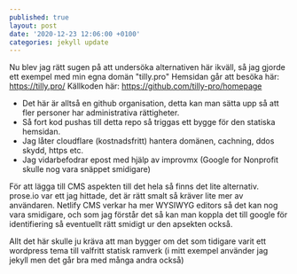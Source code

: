 ```yaml
---
published: true
layout: post
date: '2020-12-23 12:06:00 +0100'
categories: jekyll update
---
```

Nu blev jag rätt sugen på att undersöka alternativen här ikväll, så jag gjorde ett exempel med min egna domän "tilly.pro"
Hemsidan går att besöka här: https://tilly.pro/
Källkoden här: https://github.com/tilly-pro/homepage
* Det här är alltså en github organisation, detta kan man sätta upp så att fler personer har administrativa rättigheter.
* Så fort kod pushas till detta repo så triggas ett bygge för den statiska hemsidan. 
* Jag låter cloudflare (kostnadsfritt) hantera domänen, cachning, ddos skydd, https etc. 
* Jag vidarbefodrar epost med hjälp av  improvmx (Google for Nonprofit skulle nog vara snäppet smidigare)

För att lägga till CMS aspekten till det hela så finns det lite alternativ. prose.io var ett jag hittade, det är rätt smalt så kräver lite mer av användaren. Netlify CMS verkar ha mer WYSIWYG editors så det kan nog vara smidigare, och som jag förstår det så kan man koppla det till google för identifiering så eventuellt rätt smidigt ur den apsekten också.

Allt det här skulle ju kräva att man bygger om det som tidigare varit ett wordpress tema till valfritt statisk ramverk (i mitt exempel använder jag jekyll men det går bra med många andra också)
